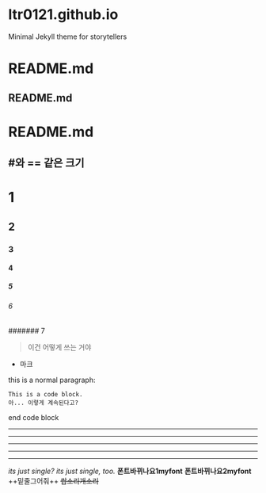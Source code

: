 # ltr0121.github.io
Minimal Jekyll theme for storytellers

README.md
===========
README.md
--------------
# README.md

## #와 == 같은 크기

# 1
## 2
### 3
#### 4
##### 5
###### 6
####### 7

> 이건 어떻게 쓰는 거야
* 마크 

this is a normal paragraph:

    This is a code block.
    아... 이렇게 계속된다고?
    
end code block

* * *

***
*****

- - -

-----

*its just single?*
_its just single, too._
**폰트바뀌나요1myfont**
__폰트바뀌나요2myfont__
++밑줄그어줘++
~~쌉소리개소리~~

